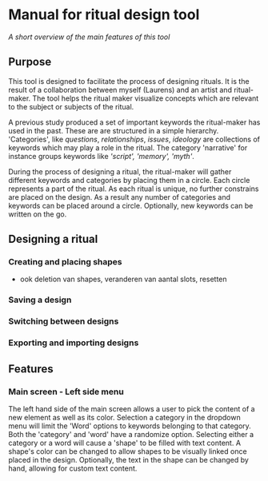 # Manual for ritual design tool
_A short overview of the main features of this tool_

## Purpose
This tool is designed to facilitate the process of designing rituals. It is the result of a collaboration between myself (Laurens) and an artist and ritual-maker. The tool helps the ritual maker visualize concepts which are relevant to the subject or subjects of the ritual.

A previous study produced a set of important keywords the ritual-maker has used in the past. These are are structured in a simple hierarchy. 'Categories', like _questions_, _relationships_, _issues_, _ideology_ are collections of keywords which may play a role in the ritual. The category 'narrative' for instance groups keywords like _'script', 'memory', 'myth'_.

During the process of designing a ritual, the ritual-maker will gather different keywords and categories by placing them in a circle. Each circle represents a part of the ritual. As each ritual is unique, no further constrains are placed on the design. As a result any number of categories and keywords can be placed around a circle. Optionally, new keywords can be written on the go.

## Designing a ritual

### Creating and placing shapes
- ook deletion van shapes, veranderen van aantal slots, resetten

### Saving a design

### Switching between designs

### Exporting and importing designs

## Features

### Main screen - Left side menu
The left hand side of the main screen allows a user to pick the content of a new element as well as its color. Selection a category in the dropdown menu will limit the 'Word' options to keywords belonging to that category. Both the 'category' and 'word' have a randomize option. Selecting either a category or a word will cause a 'shape' to be filled with text content.
A shape's color can be changed to allow shapes to be visually linked once placed in the design. Optionally, the text in the shape can be changed by hand, allowing for custom text content.



